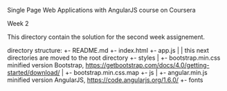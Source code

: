 Single Page Web Applications with AngularJS
course on Coursera

Week 2

This directory contain the solution for the second week assignement.

directory structure:
+- README.md
+- index.html
+- app.js
|
|
this next directories are moved to the root directory
+- styles
|   +- bootstrap.min.css      minified version Bootstrap, https://getbootstrap.com/docs/4.0/getting-started/download/
|   +- bootstrap.min.css.map
+- js
|   +- angular.min.js         minified version AngularJS, https://code.angularjs.org/1.6.0/
+- fonts
